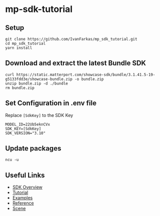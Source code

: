 # mp-sdk-tutorial

## Setup
```shell
git clone https://github.com/IvanFarkas/mp_sdk_tutorial.git
cd mp_sdk_tutorial
yarn install
```

## Download and extract the latest Bundle SDK
```shell
curl https://static.matterport.com/showcase-sdk/bundle/3.1.41.5-19-g5133fdd3e/showcase-bundle.zip -o bundle.zip
unzip bundle.zip -d ./bundle
rm bundle.zip
```

## Set Configuration in .env file
Replace `[SdkKey]` to the SDK Key

```
MODEL_ID=22Ub5eknCVx
SDK_KEY=[SdkKey]
SDK_VERSION="3.10"
```

## Update packages

```shell
ncu -u
```

## Useful Links

- [SDK Overview](https://matterport.github.io/showcase-sdk/sdkbundle_home.html)
- [Tutorial](https://matterport.github.io/showcase-sdk/sdkbundle_tutorials_setup.html)
- [Examples](https://matterport.github.io/showcase-sdk/sdkbundle_examples_summary.html)
- [Reference](https://matterport.github.io/showcase-sdk/docs/sdkbundle/reference/current/index.html)
- [Scene](https://matterport.github.io/showcase-sdk/docs/sdkbundle/reference/current/modules/scene.html)
